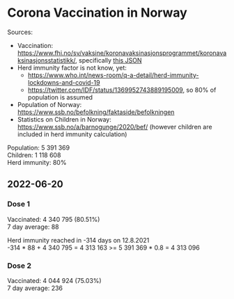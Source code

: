 # Corona Vaccination in Norway

Sources:

- Vaccination: <https://www.fhi.no/sv/vaksine/koronavaksinasjonsprogrammet/koronavaksinasjonsstatistikk/>, specifically [this JSON](https://www.fhi.no/api/chartdata/api/99119)
- Herd immunity factor is not know, yet:
  - <https://www.who.int/news-room/q-a-detail/herd-immunity-lockdowns-and-covid-19>
  - <https://twitter.com/IDF/status/1369952743889195009>, so 80% of population is assumed
- Population of Norway: <https://www.ssb.no/befolkning/faktaside/befolkningen>
- Statistics on Children in Norway: https://www.ssb.no/a/barnogunge/2020/bef/ (however children are included in herd immunity calculation)

Population: 5 391 369  
Children: 1 118 608  
Herd immunity: 80%  

## 2022-06-20

### Dose 1

Vaccinated: 4 340 795 (80.51%)  
7 day average: 88

Herd immunity reached in -314 days on 12.8.2021  
-314 * 88 + 4 340 795 = 4 313 163 >= 5 391 369 * 0.8 = 4 313 096

### Dose 2

Vaccinated: 4 044 924 (75.03%)  
7 day average: 236

